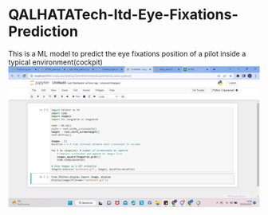 # QALHATATech-ltd-Eye-Fixations-Prediction
This is a ML model to predict the eye fixations position of a pilot inside a typical environment(cockpit)
![Alt Text](./images/dashboard.gif)

